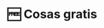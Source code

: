 ---
layout: category
title: 🆓 Cosas gratis
slug: cosas-gratis
description: Descubre cosas que literalmente... ¡Son gratis!
permalink: /cosas-gratis/  # para quitar /category/travel
---